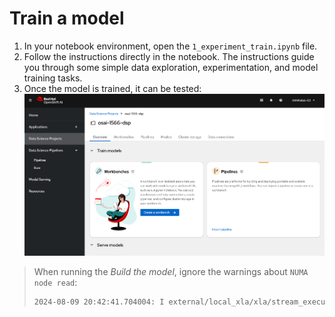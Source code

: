 # Train a model

1. In your notebook environment, open the `1_experiment_train.ipynb` file.
1. Follow the instructions directly in the notebook. The instructions guide you through some simple data exploration, experimentation, and model training tasks.
1. Once the model is trained, it can be tested:
   ![](images/50-dsp-select-project.png ':size=600')

> When running the _Build the model_, ignore the warnings about `NUMA node read`:
> ```sh
> 2024-08-09 20:42:41.704004: I external/local_xla/xla/stream_executor/cuda/cuda_executor.cc:901] successful NUMA node read from SysFS had negative value (-1), but there must be at least one NUMA node, so returning NUMA node zero. See more at https://github.com/torvalds/linux/blob/v6.0/Documentation/ABI/testing/sysfs-bus-pci#L344-L355
> ```
